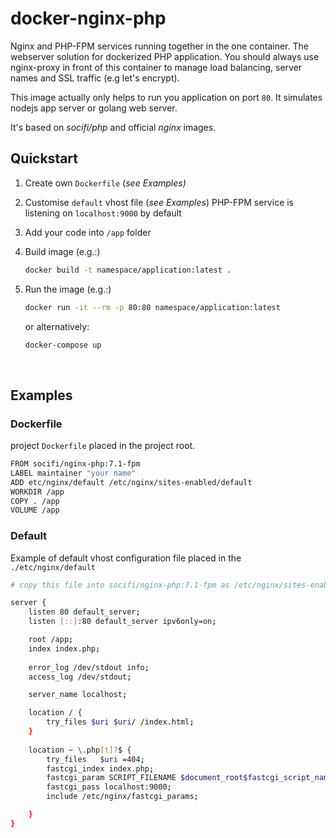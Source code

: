 # docker-nginx-php
Nginx and PHP-FPM services running together in the one container. The webserver solution for dockerized PHP application. You should always use nginx-proxy in front of this container to manage load balancing, server names and SSL traffic (e.g let's encrypt).

This image actually only helps to run you application on port `80`. It simulates nodejs app server or golang web server.

It's based on *socifi/php* and official *nginx* images.

## Quickstart

1. Create own `Dockerfile` (*see Examples)*

2. Customise `default` vhost file (*see Examples*)
    PHP-FPM service is listening on `localhost:9000` by default

3. Add your code into `/app` folder

4. Build image (e.g.:)

    ```sh
    docker build -t namespace/application:latest .
    ```

5. Run the image (e.g.:)

    ```sh
    docker run -it --rm -p 80:80 namespace/application:latest
    ```

    or alternatively:

    ```sh
    docker-compose up
    ```

    ​

## Examples

### Dockerfile

project `Dockerfile` placed in the project root.

```sh
FROM socifi/nginx-php:7.1-fpm
LABEL maintainer "your name"
ADD etc/nginx/default /etc/nginx/sites-enabled/default
WORKDIR /app
COPY . /app
VOLUME /app
```

### Default

Example of default vhost configuration file placed in the `./etc/nginx/default`

```sh
# copy this file into socifi/nginx-php:7.1-fpm as /etc/nginx/sites-enabled/default

server {
	listen 80 default_server;
	listen [::]:80 default_server ipv6only=on;

	root /app;
	index index.php;
	
	error_log /dev/stdout info;
	access_log /dev/stdout;

	server_name localhost;

	location / {	
		try_files $uri $uri/ /index.html;
	}
	
	location ~ \.php[t]?$ {
		try_files	$uri =404;
		fastcgi_index index.php;	
		fastcgi_param SCRIPT_FILENAME $document_root$fastcgi_script_name;	
		fastcgi_pass localhost:9000;
		include /etc/nginx/fastcgi_params;

	}
}
```

